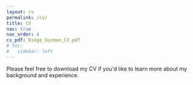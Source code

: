 ```yaml
---
layout: cv
permalink: /cv/
title: CV
nav: true
nav_order: 4
cv_pdf: Diego_Guzman_CV.pdf
# toc:
#   sidebar: left
---
```

Please feel free to download my CV if you'd like to learn more about my background and experience.